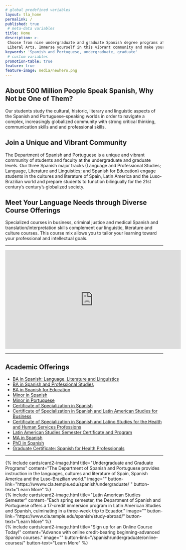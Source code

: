 ```yaml
---
# global predefined variables
layout: tla_home
permalink: /
published: true
 # meta-data variables
title: Home
description: >-
 Choose from nine undergraduate and graduate Spanish degree programs at Temple University’s College of
 Liberal Arts. Immerse yourself in this vibrant community and make your goals reality.
keywords: 'Spanish and Portuguese, undergraduate, graduate'
 # custom variables
promotion-table: true
feature: true
feature-image: media/newhero.png
---
```

## About 500 Million People Speak Spanish, Why Not be One of Them?
Our students study the cultural, historic, literary and linguistic aspects of the Spanish and Portuguese-speaking worlds in order to navigate a complex, increasingly globalized community with strong critical thinking, communication skills and and professional skills.

## Join a Unique and Vibrant Community
The Department of Spanish and Portuguese is a unique and vibrant community of students and faculty at the undergraduate and graduate levels. Our three Spanish major tracks (Language and Professional Studies; Language, Literature and Linguistics; and Spanish for Education) engage students in the cultures and literature of Spain, Latin America and the Luso-Brazilian world and prepare students to function bilingually for the 21st century’s century’s globalized society.

## Meet Your Language Needs through Diverse Course Offerings
Specialized courses in business, criminal justice and medical Spanish and translation/interpretation skills complement our linguistic, literature and culture courses. This course mix allows you to tailor your learning toward your professional and intellectual goals.

___

<div align="center" class="video-container"><iframe width="560" height="315" src="https://www.youtube.com/embed/TdrTJbmUiHY?rel=0" frameborder="0" allow="accelerometer; autoplay; encrypted-media; gyroscope; picture-in-picture" allowfullscreen></iframe></div>

___

## Academic Offerings
- [BA in Spanish: Language, Literature and Linguistics](http://bulletin.temple.edu/undergraduate/liberal-arts/spanish-portuguese/ba-spanish-language-literature-linguistics-option/)
- [BA in Spanish and Professional Studies](http://bulletin.temple.edu/undergraduate/liberal-arts/spanish-portuguese/ba-spanish-language-professional-studies-option/)
- [BA in Spanish for Education](http://bulletin.temple.edu/undergraduate/liberal-arts/spanish-portuguese/ba-spanish-education-option/)
- [Minor in Spanish](http://bulletin.temple.edu/undergraduate/liberal-arts/spanish-portuguese/minor-spanish/)
- [Minor in Portuguese](http://bulletin.temple.edu/undergraduate/liberal-arts/spanish-portuguese/minor-portuguese/)
- [Certificate of Specialization in Spanish](http://bulletin.temple.edu/undergraduate/liberal-arts/certificate-programs/certificate-spanish/)
- [Certificate of Specialization in Spanish and Latin American Studies for Business](http://bulletin.temple.edu/undergraduate/liberal-arts/certificate-programs/certificate-spanish-latin-american-studies-business/)
- [Certificate of Specialization in Spanish and Latino Studies for the Health and Human Services Professions](http://bulletin.temple.edu/undergraduate/liberal-arts/certificate-programs/certificate-spanish-latino-studies-health-human-services-professions/)
- [Latin American Studies Semester Certificate and Program](http://bulletin.temple.edu/undergraduate/liberal-arts/certificate-programs/certificate-latin-american-studies/)
- [MA in Spanish](http://bulletin.temple.edu/graduate/scd/cla/spanish-ma/)
- [PhD in Spanish](http://bulletin.temple.edu/graduate/scd/cla/spanish-phd/)
- [Graduate Certificate: Spanish for Health Professionals](https://bulletin.temple.edu/graduate/scd/cla/spanish-health-professions-certificate/#text)

___

<div class="row row-wide">
  <div class="col m12 l4">{% include cards/card2-image.html
    title="Undergraduate and Graduate Programs"
    content="The Department of Spanish and Portuguese provides instruction in the languages, cultures and literature of Spain, Spanish America and the Luso-Brazilian world."
    image=""
    button-link="https://wwww.cla.temple.edu/spanish/undergraduate/ "
    button-text="Learn More" %}
  </div>
  <div class="row row-wide">
    <div class="col m12 l4">{% include cards/card2-image.html
      title="Latin American Studies Semester"
      content="Each spring semester, the Department of Spanish and Portuguese offers a 17-credit immersion program in Latin American Studies and Spanish, culminating in a three-week trip to Ecuador."
      image=""
      button-link="https://www.cla.temple.edu/spanish/study-abroad/"
      button-text="Learn More" %}
    </div>
    <div class="row row-wide">
      <div class="col m12 l4">{% include cards/card2-image.html
        title="Sign up for an Online Course Today!"
        content="Advance with online credit-bearing beginning-advanced Spanish courses."
        image=""
        button-link="/spanish/undergraduate/online-courses/"
        button-text="Learn More" %}
      </div>
</div>
